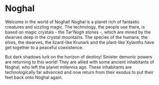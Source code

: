 # Noghal

Welcome in the world of Noghal! Noghal is a planet rich of fantastic creatures and sizzling magic. The technology, the people use there, is based on magic crystals - the Tar'Nogh stones -, which are mined by the dwarves deep in the crystal mountains. The species of the humans, the elves, the dwarves, the lizard-like Krunark and the plant-like Xylanths have get together to a peaceful coexistence.

But dark shadows lurk on the horizon of destiny! Sinister demonic powers are returning to this world! They are allied with some ancient inhabitants of Noghal, who left the planet millennia ago. These inhabitants are technologically far advanced and now return from their exodus to put their feet back onto Noghal again.
